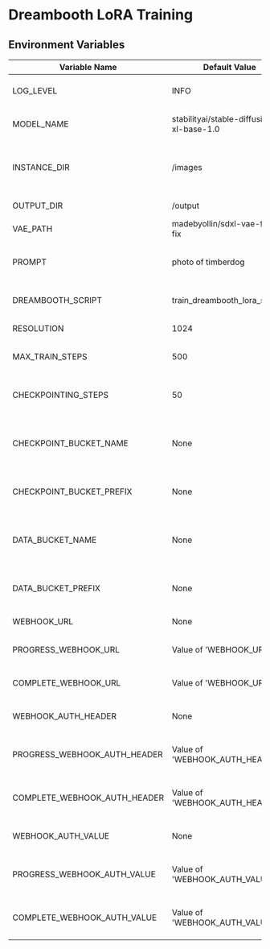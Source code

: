 # Dreambooth LoRA Training

## Environment Variables

| Variable Name                | Default Value                            | Description                                         |
| ---------------------------- | ---------------------------------------- | --------------------------------------------------- |
| LOG_LEVEL                    | INFO                                     | Log level for the application                       |
| MODEL_NAME                   | stabilityai/stable-diffusion-xl-base-1.0 | Name of the base model used                         |
| INSTANCE_DIR                 | /images                                  | Directory where training images are stored          |
| OUTPUT_DIR                   | /output                                  | Directory for output files                          |
| VAE_PATH                     | madebyollin/sdxl-vae-fp16-fix            | name of the VAE model                               |
| PROMPT                       | photo of timberdog                       | Prompt describing the concept being trained         |
| DREAMBOOTH_SCRIPT            | train_dreambooth_lora_sdxl.py            | Dreambooth training script path                     |
| RESOLUTION                   | 1024                                     | Resolution of the images                            |
| MAX_TRAIN_STEPS              | 500                                      | Total number of training steps                      |
| CHECKPOINTING_STEPS          | 50                                       | Save a checkpoint after every N steps               |
| CHECKPOINT_BUCKET_NAME       | None                                     | Name of the bucket for checkpoints (if applicable)  |
| CHECKPOINT_BUCKET_PREFIX     | None                                     | Prefix for the checkpoint bucket (if applicable)    |
| DATA_BUCKET_NAME             | None                                     | Name of the bucket for data storage (if applicable) |
| DATA_BUCKET_PREFIX           | None                                     | Prefix for the data bucket (if applicable)          |
| WEBHOOK_URL                  | None                                     | URL for webhooks                                    |
| PROGRESS_WEBHOOK_URL         | Value of 'WEBHOOK_URL'                   | URL for progress webhooks                           |
| COMPLETE_WEBHOOK_URL         | Value of 'WEBHOOK_URL'                   | URL for complete webhooks                           |
| WEBHOOK_AUTH_HEADER          | None                                     | Authorization header for webhooks                   |
| PROGRESS_WEBHOOK_AUTH_HEADER | Value of 'WEBHOOK_AUTH_HEADER'           | Authorization header for progress webhooks          |
| COMPLETE_WEBHOOK_AUTH_HEADER | Value of 'WEBHOOK_AUTH_HEADER'           | Authorization header for complete webhooks          |
| WEBHOOK_AUTH_VALUE           | None                                     | Authorization value for webhooks                    |
| PROGRESS_WEBHOOK_AUTH_VALUE  | Value of 'WEBHOOK_AUTH_VALUE'            | Authorization value for progress webhooks           |
| COMPLETE_WEBHOOK_AUTH_VALUE  | Value of 'WEBHOOK_AUTH_VALUE'            | Authorization value for complete webhooks           |
